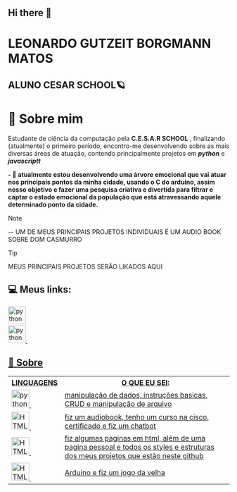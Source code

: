 ## Hi there 👋

<!--
**LeoGutzeitt/LeoGutzeitt** is a ✨ _special_ ✨ repository because its `README.md` (this file) appears on your GitHub profile.

Here are some ideas to get you started:

- 🔭 I’m currently working on ...
- 🌱 I’m currently learning ...
- 👯 I’m looking to collaborate on ...
- 🤔 I’m looking for help with ...
- 💬 Ask me about ...
- 📫 How to reach me: ...
- 😄 Pronouns: ...
- ⚡ Fun fact: ...
-->

# LEONARDO GUTZEIT BORGMANN MATOS
## ALUNO CESAR SCHOOL🪐



# 🐙 Sobre mim
Estudante de ciência da computação pela **C.E.S.A.R SCHOOL** , finalizando (atualmente) o primeiro período, encontro-me desenvolvendo sobre as mais diversas áreas de atuação, contendo principalmente projetos em **_python_** e **_javascriptt_**

__- 🔭 atualmente estou desenvolvendo uma árvore emocional que vai atuar nos principais pontos da minha cidade, usando o C do arduino, assim nosso objetivo e fazer uma pesquisa criativa e divertida para filtrar e captar o estado emocional da população que está atravessando aquele determinado ponto da cidade.__


> [!NOTE]
> -- UM DE MEUS PRINCIPAIS PROJETOS INDIVIDUAIS É UM AUDIO BOOK SOBRE DOM CASMURRO




> [!TIP]
> MEUS PRINCIPAIS PROJETOS SERÃO LIKADOS AQUI


## 💻 Meus links:

<div align="left">
  <img src="https://github.com/user-attachments/assets/86522332-9ceb-4415-af9c-e3e5aa811158" height="40" alt="python logo"  />
  <img width="12"/>
  <a href = "https://www.youtube.com">
<div\></td>

<div align="left">
  <img src="https://github.com/user-attachments/assets/5d94ef02-be1a-48d3-aded-287562898771" height="40" alt="python logo"  />
  <img width="12" />
<div\></td>




## 📖 Sobre




<table>
  <tr>
    <th>LINGUAGENS</th>
    <th>O QUE EU SEI:</th>
  </tr>
  <tr>
    <td><div align="left">
  <img src="https://github.com/user-attachments/assets/0c88970b-4dcc-4cae-81e5-f12fad23ae7a" height="40" alt="python logo"  />
  <img width="12" />
<div\></td>
    <td>manipulação de dados, instruções basicas, CRUD e manipulação de arquivo</td>
  </tr>
  <tr>
    <td><div align="left">
  <img src="https://github.com/user-attachments/assets/b779e10d-a6a8-4f58-99d3-1da305585f96" height="40" alt="HTML logo"  />
  <img width="12" />
<div\></td>
    <td>fiz um audiobook, tenho um curso na cisco, certificado e fiz um chatbot</td>
  </tr>
  <tr>
    <td><div align="left">
  <img src="https://github.com/user-attachments/assets/3b206353-152c-498f-aebf-89e5297d7742" height="40" alt="HTML logo"  />
  <img width="12" />
<div\></td>
    <td>fiz algumas paginas em html, além de uma pagina pessoal e todos os styles e estruturas dos meus projetos que estão neste github</td>
  </tr>
  <tr>
    <td><div align="left">
  <img src="https://github.com/user-attachments/assets/6f0e320c-fbb8-415b-b775-5b010a193e7e" height="40" alt="HTML logo"  />
  <img width="12" />
<div\></td>
    <td>Arduino e fiz um jogo da velha</td>
  </tr>
</table> 
